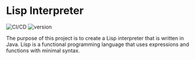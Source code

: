 # Lisp Interpreter

![CI/CD](https://github.com/andersonevitt/lisp/actions/workflows/maven.yml/badge.svg)
![version](https://img.shields.io/github/license/andersonevitt/lisp)

The purpose of this project is to create a Lisp interpreter that is written in Java.
Lisp is a functional programming language that uses expressions and functions with minimal syntax.
